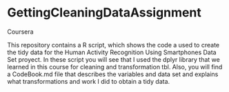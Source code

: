 # GettingCleaningDataAssignment
Coursera

This repository contains a R script, which shows the code a used to create the tidy data for the Human Activity 
Recognition Using Smartphones Data Set  proyect. In these script you will see that I used the dplyr library that we learned in 
this course for cleaning and transformation tbl. Also, you will find a CodeBook.md file that describes the variables and data set and 
 explains what transformations and work I did to obtain a tidy data.
